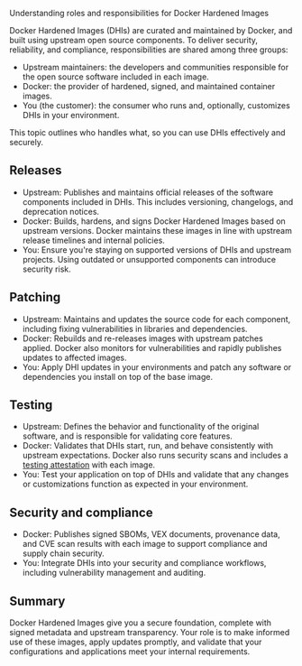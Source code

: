 Understanding roles and responsibilities for Docker Hardened Images


Docker Hardened Images (DHIs) are curated and maintained by Docker, and built
using upstream open source components. To deliver security, reliability, and
compliance, responsibilities are shared among three groups:

- Upstream maintainers: the developers and communities responsible for the
  open source software included in each image.
- Docker: the provider of hardened, signed, and maintained container images.
- You (the customer): the consumer who runs and, optionally, customizes DHIs
  in your environment.

This topic outlines who handles what, so you can use DHIs effectively and
securely.

## Releases

- Upstream: Publishes and maintains official releases of the software
  components included in DHIs. This includes versioning, changelogs, and
  deprecation notices.
- Docker: Builds, hardens, and signs Docker Hardened Images based on
  upstream versions. Docker maintains these images in line with upstream release
  timelines and internal policies.
- You: Ensure you're staying on supported versions of DHIs and upstream
  projects. Using outdated or unsupported components can introduce security
  risk.

## Patching

- Upstream: Maintains and updates the source code for each component,
  including fixing vulnerabilities in libraries and dependencies.
- Docker: Rebuilds and re-releases images with upstream patches applied.
  Docker also monitors for vulnerabilities and rapidly publishes updates to
  affected images.
- You: Apply DHI updates in your environments and patch any software or
  dependencies you install on top of the base image.

## Testing

- Upstream: Defines the behavior and functionality of the original software,
  and is responsible for validating core features.
- Docker: Validates that DHIs start, run, and behave consistently with
  upstream expectations. Docker also runs security scans and includes a [testing
  attestation](../core-concepts/attestations.md) with each image.
- You: Test your application on top of DHIs and validate that any changes or
  customizations function as expected in your environment.

## Security and compliance

- Docker: Publishes signed SBOMs, VEX documents, provenance data, and CVE
  scan results with each image to support compliance and supply chain security.
- You: Integrate DHIs into your security and compliance workflows, including
  vulnerability management and auditing.

## Summary

Docker Hardened Images give you a secure foundation, complete with signed
metadata and upstream transparency. Your role is to make informed use of these
images, apply updates promptly, and validate that your configurations and
applications meet your internal requirements.